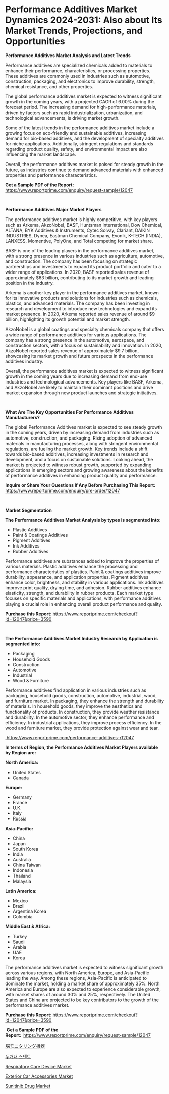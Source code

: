 <p><h1>Performance Additives Market Dynamics 2024-2031: Also about Its Market Trends, Projections, and Opportunities</h1></p><p><strong>Performance Additives Market Analysis and Latest Trends</strong></p>
<p><p>Performance additives are specialized chemicals added to materials to enhance their performance, characteristics, or processing properties. These additives are commonly used in industries such as automotive, construction, packaging, and electronics to improve durability, strength, chemical resistance, and other properties.</p><p>The global performance additives market is expected to witness significant growth in the coming years, with a projected CAGR of 6.00% during the forecast period. The increasing demand for high-performance materials, driven by factors such as rapid industrialization, urbanization, and technological advancements, is driving market growth.</p><p>Some of the latest trends in the performance additives market include a growing focus on eco-friendly and sustainable additives, increasing demand for bio-based additives, and the development of specialty additives for niche applications. Additionally, stringent regulations and standards regarding product quality, safety, and environmental impact are also influencing the market landscape.</p><p>Overall, the performance additives market is poised for steady growth in the future, as industries continue to demand advanced materials with enhanced properties and performance characteristics.</p></p>
<p><strong>Get a Sample PDF of the Report:&nbsp;</strong> <a href="https://www.reportprime.com/enquiry/request-sample/12047">https://www.reportprime.com/enquiry/request-sample/12047</a></p>
<p>&nbsp;</p>
<p><strong>Performance Additives Major Market Players</strong></p>
<p><p>The performance additives market is highly competitive, with key players such as Arkema, AkzoNobel, BASF, Huntsman International, Dow Chemical, ALTANA, BYK Additives & Instruments, Cytec Solvay, Clariant, DAIKIN INDUSTRIES, Dynea, Eastman Chemical Company, Evonik, K-TECH (INDIA), LANXESS, Momentive, PolyOne, and Total competing for market share.</p><p>BASF is one of the leading players in the performance additives market, with a strong presence in various industries such as agriculture, automotive, and construction. The company has been focusing on strategic partnerships and investments to expand its product portfolio and cater to a wider range of applications. In 2020, BASF reported sales revenue of approximately $63 billion, contributing to its market growth and leading position in the industry.</p><p>Arkema is another key player in the performance additives market, known for its innovative products and solutions for industries such as chemicals, plastics, and advanced materials. The company has been investing in research and development to introduce new technologies and expand its market presence. In 2020, Arkema reported sales revenue of around $9 billion, highlighting its growth potential and market strength.</p><p>AkzoNobel is a global coatings and specialty chemicals company that offers a wide range of performance additives for various applications. The company has a strong presence in the automotive, aerospace, and construction sectors, with a focus on sustainability and innovation. In 2020, AkzoNobel reported sales revenue of approximately $9.7 billion, showcasing its market growth and future prospects in the performance additives industry.</p><p>Overall, the performance additives market is expected to witness significant growth in the coming years due to increasing demand from end-use industries and technological advancements. Key players like BASF, Arkema, and AkzoNobel are likely to maintain their dominant positions and drive market expansion through new product launches and strategic initiatives.</p></p>
<p>&nbsp;</p>
<p><strong>What Are The Key Opportunities For Performance Additives Manufacturers?</strong></p>
<p><p>The global Performance Additives market is expected to see steady growth in the coming years, driven by increasing demand from industries such as automotive, construction, and packaging. Rising adoption of advanced materials in manufacturing processes, along with stringent environmental regulations, are fueling the market growth. Key trends include a shift towards bio-based additives, increasing investments in research and development, and a focus on sustainable solutions. Looking ahead, the market is projected to witness robust growth, supported by expanding applications in emerging sectors and growing awareness about the benefits of performance additives in enhancing product quality and performance.</p></p>
<p><strong>Inquire or Share Your Questions If Any Before Purchasing This Report:</strong> <a href="https://www.reportprime.com/enquiry/pre-order/12047">https://www.reportprime.com/enquiry/pre-order/12047</a></p>
<p>&nbsp;</p>
<p><strong>Market Segmentation</strong></p>
<p><strong>The Performance Additives Market Analysis by types is segmented into:</strong></p>
<p><ul><li>Plastic Additives</li><li>Paint & Coatings Additives</li><li>Pigment Additives</li><li>Ink Additives</li><li>Rubber Additives</li></ul></p>
<p><p>Performance additives are substances added to improve the properties of various materials. Plastic additives enhance the processing and performance characteristics of plastics. Paint & coatings additives improve durability, appearance, and application properties. Pigment additives enhance color, brightness, and stability in various applications. Ink additives improve print quality, drying time, and adhesion. Rubber additives enhance elasticity, strength, and durability in rubber products. Each market type focuses on specific materials and applications, with performance additives playing a crucial role in enhancing overall product performance and quality.</p></p>
<p><strong>Purchase this Report:&nbsp;</strong><a href="https://www.reportprime.com/checkout?id=12047&price=3590">https://www.reportprime.com/checkout?id=12047&price=3590</a></p>
<p>&nbsp;</p>
<p><strong>The Performance Additives Market Industry Research by Application is segmented into:</strong></p>
<p><ul><li>Packaging</li><li>Household Goods</li><li>Construction</li><li>Automotive</li><li>Industrial</li><li>Wood & Furniture</li></ul></p>
<p><p>Performance additives find application in various industries such as packaging, household goods, construction, automotive, industrial, wood, and furniture market. In packaging, they enhance the strength and durability of materials. In household goods, they improve the aesthetics and functionality of products. In construction, they provide weather resistance and durability. In the automotive sector, they enhance performance and efficiency. In industrial applications, they improve process efficiency. In the wood and furniture market, they provide protection against wear and tear.</p></p>
<p><a href="https://www.reportprime.com/performance-additives-r12047">&nbsp;https://www.reportprime.com/performance-additives-r12047</a></p>
<p><strong>In terms of Region, the Performance Additives Market Players available by Region are:</strong></p>
<p>
    <p> <strong> North America: </strong>
        <ul>
            <li>United States</li>
            <li>Canada</li>
        </ul>
        </p> 
    <p> <strong> Europe: </strong>
        <ul>
            <li>Germany</li>
            <li>France</li>
            <li>U.K.</li>
            <li>Italy</li>
            <li>Russia</li>
        </ul>
        </p> 
    <p> <strong> Asia-Pacific: </strong>
        <ul>
            <li>China</li>
            <li>Japan</li>
            <li>South Korea</li>
            <li>India</li>
            <li>Australia</li>
            <li>China Taiwan</li>
            <li>Indonesia</li>
            <li>Thailand</li>
            <li>Malaysia</li>
        </ul>
        </p> 
    <p> <strong> Latin America: </strong>
        <ul>
            <li>Mexico</li>
            <li>Brazil</li>
            <li>Argentina Korea</li>
            <li>Colombia</li>
        </ul>
        </p> 
    <p> <strong> Middle East & Africa: </strong>
        <ul>
            <li>Turkey</li>
            <li>Saudi</li>
            <li>Arabia</li>
            <li>UAE</li>
            <li>Korea</li>
        </ul>
    </p>
    </p>
<p><p>The performance additives market is expected to witness significant growth across various regions, with North America, Europe, and Asia-Pacific leading the way. Among these regions, Asia-Pacific is anticipated to dominate the market, holding a market share of approximately 35%. North America and Europe are also expected to experience considerable growth, with market shares of around 30% and 25%, respectively. The United States and China are projected to be key contributors to the growth of the performance additives market.</p></p>
<p><strong>Purchase this Report: </strong><a href="https://www.reportprime.com/checkout?id=12047&price=3590">https://www.reportprime.com/checkout?id=12047&price=3590</a></p>
<p>&nbsp;<strong>Get a Sample PDF of the Report:&nbsp;&nbsp;</strong><a href="https://www.reportprime.com/enquiry/request-sample/12047">https://www.reportprime.com/enquiry/request-sample/12047</a></p>
<p><strong></strong></p>
<p><p><a href="https://medium.com/@lindrup2/%E6%AC%A1%E3%81%AE%E6%96%87%E7%AB%A0%E3%82%92%E6%97%A5%E6%9C%AC%E8%AA%9E%E3%81%AB%E7%BF%BB%E8%A8%B3%E3%81%99%E3%82%8B%E3%81%A8-%E3%82%B0%E3%83%AD%E3%83%BC%E3%83%90%E3%83%AB%E8%84%B3%E3%83%A2%E3%83%8B%E3%82%BF%E3%83%AA%E3%83%B3%E3%82%B0%E6%A9%9F%E5%99%A8%E5%B8%82%E5%A0%B4%E3%81%AE%E8%A6%8F%E6%A8%A1%E3%81%A8%E3%82%B7%E3%82%A7%E3%82%A2%E5%88%86%E6%9E%90-%E8%A3%BD%E5%93%81%E3%82%BF%E3%82%A4%E3%83%97%E5%88%A5-%E3%82%A2%E3%83%97%E3%83%AA%E3%82%B1%E3%83%BC%E3%82%B7%E3%83%A7%E3%83%B3%E5%88%A5-%E5%9C%B0%E5%9F%9F%E5%88%A5-%E4%BA%88%E6%B8%AC-2024%E5%B9%B4-2031%E5%B9%B4-0bd19e04a010">脳モニタリング機器</a></p><p><a href="https://medium.com/@pyscho67867/%EB%87%8C-%EB%82%B4-%EC%8A%A4%ED%84%B4%ED%8A%B8-%EC%8B%9C%EC%9E%A5-%EA%B8%80%EB%A1%9C%EB%B2%8C-%EB%B0%8F-%EC%A7%80%EC%97%AD-%EB%B6%84%EC%84%9D-%EC%B5%9C%EC%A2%85-%EC%82%AC%EC%9A%A9%EC%9E%90-%EC%A0%9C%ED%92%88-%EB%B0%8F-%EC%A7%80%EC%97%AD%EC%97%90-%EC%A4%91%EC%A0%90%EC%9D%84-%EB%91%94-%EB%B6%84%EC%84%9D-%EB%B0%8F-%EC%98%88%EC%B8%A1-2024%EB%85%84-2031%EB%85%84-8d9d4c6ff3d4">두개내 스텐트</a></p><p><a href="https://medium.com/@estellaemmerich/market-forecast-global-respiratory-care-device-trends-and-impact-analysis-2024-2031-by-c80a471f1412">Respiratory Care Device Market</a></p><p><a href="https://github.com/dancokkoe288/Market-Research-Report-List-1/blob/main/exterior-car-accessories-market.md">Exterior Car Accessories Market</a></p><p><a href="https://issuu.com/reportprime-2/docs/sunitinib-drug-market-size-2030.pptx">Sunitinib Drug Market</a></p></p>